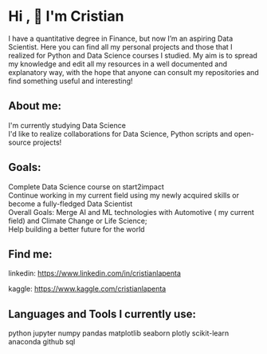 # Hi , :clap: I'm Cristian

I have a  quantitative degree in Finance, but now I’m an aspiring Data Scientist.
Here you can find all my personal projects and those that I realized for Python and Data Science courses I studied.
My aim is to spread my knowledge and edit all my resources in a well documented and explanatory way, with the hope that anyone can consult my repositories and find something useful and interesting!

## About me:
I'm currently studying Data Science <br>
I'd like to realize collaborations for Data Science, Python scripts and open-source projects!
## Goals:
Complete Data Science course on start2impact <br>
Continue working in my current field using my newly acquired skills or become a fully-fledged Data Scientist <br>
Overall Goals:
Merge AI and ML technologies with Automotive ( my current field) and Climate Change or Life Science;<br>
Help building a better future for the world<br>


##  Find me:

linkedin: https://www.linkedin.com/in/cristianlapenta

kaggle: https://www.kaggle.com/cristianlapenta

## Languages and Tools I currently use:

python jupyter numpy pandas matplotlib seaborn plotly scikit-learn anaconda github sql





